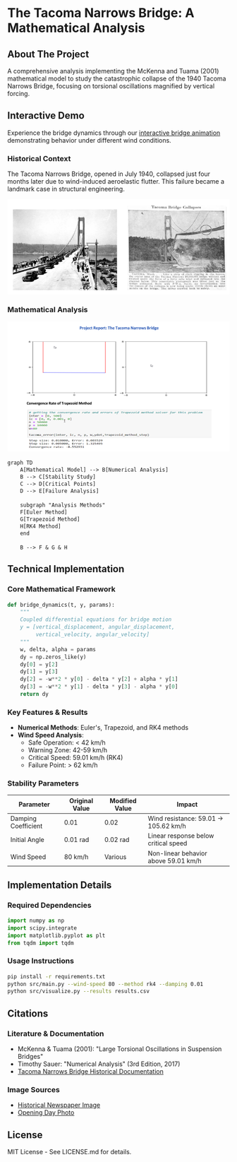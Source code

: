 
# The Tacoma Narrows Bridge: A Mathematical Analysis

## About The Project
A comprehensive analysis implementing the McKenna and Tuama (2001) mathematical model to study the catastrophic collapse of the 1940 Tacoma Narrows Bridge, focusing on torsional oscillations magnified by vertical forcing.

## Interactive Demo
Experience the bridge dynamics through our [interactive bridge animation](https://claude.site/artifacts/39a5c9ca-a6a3-4cc4-8715-2aec7fbe090f) demonstrating behavior under different wind conditions.

### Historical Context
The Tacoma Narrows Bridge, opened in July 1940, collapsed just four months later due to wind-induced aeroelastic flutter. This failure became a landmark case in structural engineering.

<div>
  <img src="/Images/tacoma.png" alt="Tacoma" />
</div>

### Mathematical Analysis
<div>
  <img src="/Images/numerical.png" alt="numerical" />
</div>

```mermaid
graph TD
    A[Mathematical Model] --> B[Numerical Analysis]
    B --> C[Stability Study]
    C --> D[Critical Points]
    D --> E[Failure Analysis]
    
    subgraph "Analysis Methods"
    F[Euler Method]
    G[Trapezoid Method]
    H[RK4 Method]
    end
    
    B --> F & G & H
```

## Technical Implementation

### Core Mathematical Framework
```python
def bridge_dynamics(t, y, params):
    """
    Coupled differential equations for bridge motion
    y = [vertical_displacement, angular_displacement, 
         vertical_velocity, angular_velocity]
    """
    w, delta, alpha = params
    dy = np.zeros_like(y)
    dy[0] = y[2]
    dy[1] = y[3]
    dy[2] = -w**2 * y[0] - delta * y[2] + alpha * y[1]
    dy[3] = -w**2 * y[1] - delta * y[3] - alpha * y[0]
    return dy
```

### Key Features & Results
- **Numerical Methods**: Euler's, Trapezoid, and RK4 methods
- **Wind Speed Analysis**:
  - Safe Operation: < 42 km/h
  - Warning Zone: 42-59 km/h
  - Critical Speed: 59.01 km/h (RK4)
  - Failure Point: > 62 km/h

### Stability Parameters
| Parameter | Original Value | Modified Value | Impact |
|-----------|---------------|----------------|---------|
| Damping Coefficient | 0.01 | 0.02 | Wind resistance: 59.01 → 105.62 km/h |
| Initial Angle | 0.01 rad | 0.02 rad | Linear response below critical speed |
| Wind Speed | 80 km/h | Various | Non-linear behavior above 59.01 km/h |

## Implementation Details

### Required Dependencies
```python
import numpy as np
import scipy.integrate
import matplotlib.pyplot as plt
from tqdm import tqdm
```

### Usage Instructions
```bash
pip install -r requirements.txt
python src/main.py --wind-speed 80 --method rk4 --damping 0.01
python src/visualize.py --results results.csv
```

## Citations

### Literature & Documentation
- McKenna & Tuama (2001): "Large Torsional Oscillations in Suspension Bridges"
- Timothy Sauer: "Numerical Analysis" (3rd Edition, 2017)
- [Tacoma Narrows Bridge Historical Documentation](https://en.wikipedia.org/wiki/Tacoma_Narrows_Bridge_(1940))

### Image Sources
- [Historical Newspaper Image](https://www.newspapers.com/image/289713513)
- [Opening Day Photo](https://en.wikipedia.org/wiki/Tacoma_Narrows_Bridge_(1940))

## License
MIT License - See LICENSE.md for details.

